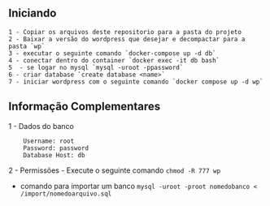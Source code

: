 ## Iniciando
    1 - Copiar os arquivos deste repositorio para a pasta do projeto
    2 - Baixar a versão do wordpress que desejar e decompactar para a pasta `wp`
    3 - executar o seguinte comando `docker-compose up -d db`
    4 - conectar dentro do container `docker exec -it db bash`
    5  - se logar no mysql `mysql -uroot -ppassword`
    6 - criar database `create database <name>`
    7 - iniciar wordpress com o seguinte comando `docker compose up -d wp`

## Informação Complementares
1 - Dados do banco
```
    Username: root
    Password: password
    Database Host: db
```
2 - Permissões
    - Execute o seguinte comando `chmod -R 777 wp`

* comando para importar um banco `mysql -uroot -proot nomedobanco < /import/nomedoarquivo.sql`